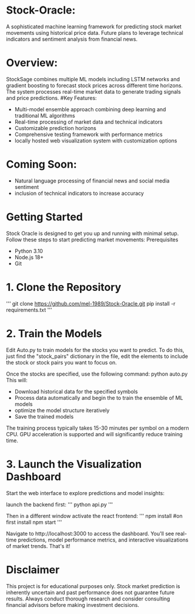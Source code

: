 # Stock-Oracle:
A sophisticated machine learning framework for predicting stock market movements using historical price data. Future plans to leverage technical indicators and sentiment analysis from financial news.

# Overview:
StockSage combines multiple ML models including LSTM networks and gradient boosting to forecast stock prices across different time horizons. The system processes real-time market data to generate trading signals and price predictions.
#Key Features:
- Multi-model ensemble approach combining deep learning and traditional ML algorithms
- Real-time processing of market data and technical indicators
- Customizable prediction horizons
- Comprehensive testing framework with performance metrics
- locally hosted web visualization system with customization options

# Coming Soon:
- Natural language processing of financial news and social media sentiment
- inclusion of technical indicators to increase accuracy

# Getting Started
Stock Oracle is designed to get you up and running with minimal setup. Follow these steps to start predicting market movements:
Prerequisites

- Python 3.10
- Node.js 18+
- Git

# 1. Clone the Repository

'''
  git clone https://github.com/mel-1989/Stock-Oracle.git
  pip install -r requirements.txt
'''

# 2. Train the Models
  Edit Auto.py to train models for the stocks you want to predict. To do this, just find the "stock_pairs"       dictionary in the file, edit the elements to include the stock or stock pairs you want to focus on. 

  Once the stocks are specified, use the following command:
      python auto.py
  This will:
  - Download historical data for the specified symbols
  - Process data automatically and begin the to train the ensemble of ML models
  - optimize the model structure iteratively
  - Save the trained models

The training process typically takes 15-30 minutes per symbol on a modern CPU. GPU acceleration is supported and will significantly reduce training time.

# 3. Launch the Visualization Dashboard
Start the web interface to explore predictions and model insights:

launch the backend first:
  '''
  python api.py
  '''

Then in a different window activate the react frontend:
'''
  npm install #on first install
  npm start
'''
  
Navigate to http://localhost:3000 to access the dashboard. You'll see real-time predictions, model performance metrics, and interactive visualizations of market trends.
That's it! 

# Disclaimer
This project is for educational purposes only. Stock market prediction is inherently uncertain and past performance does not guarantee future results. Always conduct thorough research and consider consulting financial advisors before making investment decisions.
